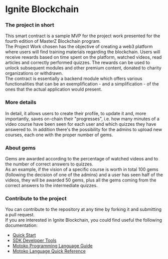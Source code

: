 # Ignite Blockchain
### The project in short
This smart contract is a sample MVP for the project work presented for the fourth edition of MasterZ Blockchain program.    
The Project Work chosen has the objective of creating a web3 platform where users will find training materials regarding the blockchain. Users will receive rewards based on time spent on the platform, watched videos, read articles and correctly performed quizzes. The rewards can be used to unlock subsequent modules and other premium content, donated to charity organizations or withdrawn.    
The contract is essentially a backend module which offers various functionalities that can be an exemplification - and a simplification - of the ones that the actual application would present.   
### More details
In detail, it allows users to create their profile, to update it and, more importantly, saves on-chain their "progresses", i.e. how many minutes of a video course have been seen for each user and which quizzes they have answered to.
In addition there's the possibility for the admins to upload new courses, each one with the proper number of gems.   
### About gems
Gems are awarded according to the percentage of watched videos and to the number of correct answers to quizzes.   
As an example, if the vision of a specific course is worth in total 100 gems (following the decision of one of the admins) and a user has seen half of the videos, they will be awarded 50 gems, plus all the gems coming from the correct answers to the intermediate quizzes.

### Contribute to the project
You can contribute to the repository at any time by forking it and submitting a pull request.   
If you are interested in Ignite Blockchain, you could find useful the following documentation:

- [Quick Start](https://sdk.dfinity.org/docs/quickstart/quickstart-intro.html)
- [SDK Developer Tools](https://sdk.dfinity.org/docs/developers-guide/sdk-guide.html)
- [Motoko Programming Language Guide](https://sdk.dfinity.org/docs/language-guide/motoko.html)
- [Motoko Language Quick Reference](https://sdk.dfinity.org/docs/language-guide/language-manual.html)
